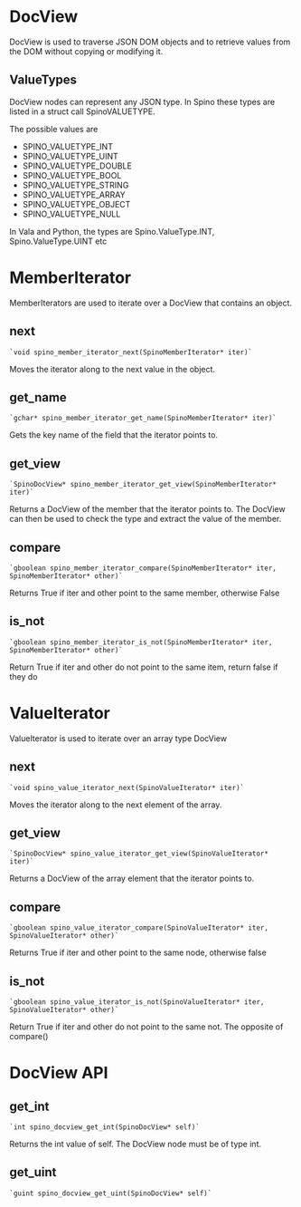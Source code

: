 # DocView

DocView is used to traverse JSON DOM objects and to retrieve values from the DOM without copying or modifying it. 

## ValueTypes

DocView nodes can represent any JSON type. In Spino these types are listed in a struct call SpinoVALUETYPE. 

The possible values are

* SPINO_VALUETYPE_INT
* SPINO_VALUETYPE_UINT
* SPINO_VALUETYPE_DOUBLE
* SPINO_VALUETYPE_BOOL
* SPINO_VALUETYPE_STRING
* SPINO_VALUETYPE_ARRAY
* SPINO_VALUETYPE_OBJECT
* SPINO_VALUETYPE_NULL

In Vala and Python, the types are Spino.ValueType.INT, Spino.ValueType.UINT etc

# MemberIterator

MemberIterators are used to iterate over a DocView that contains an object. 

## next

    `void spino_member_iterator_next(SpinoMemberIterator* iter)`

Moves the iterator along to the next value in the object.

## get_name

    `gchar* spino_member_iterator_get_name(SpinoMemberIterator* iter)`

Gets the key name of the field that the iterator points to.

## get_view

    `SpinoDocView* spino_member_iterator_get_view(SpinoMemberIterator* iter)`

Returns a DocView of the member that the iterator points to. The DocView can then be used to check the type and extract the value of the member.

## compare

    `gboolean spino_member_iterator_compare(SpinoMemberIterator* iter, SpinoMemberIterator* other)`

Returns True if iter and other point to the same member, otherwise False

## is_not

    `gboolean spino_member_iterator_is_not(SpinoMemberIterator* iter, SpinoMemberIterator* other)`

Return True if iter and other do not point to the same item, return false if they do

# ValueIterator

ValueIterator is used to iterate over an array type DocView

## next

    `void spino_value_iterator_next(SpinoValueIterator* iter)`

Moves the iterator along to the next element of the array.

## get_view

    `SpinoDocView* spino_value_iterator_get_view(SpinoValueIterator* iter)`

Returns a DocView of the array element that the iterator points to.

## compare

    `gboolean spino_value_iterator_compare(SpinoValueIterator* iter, SpinoValueIterator* other)`

Returns True if iter and other point to the same node, otherwise false

## is_not
    
    `gboolean spino_value_iterator_is_not(SpinoValueIterator* iter, SpinoValueIterator* other)`

Return True if iter and other do not point to the same not. The opposite of compare()

# DocView API

## get_int

    `int spino_docview_get_int(SpinoDocView* self)`

Returns the int value of self. The DocView node must be of type int.

## get_uint

    `guint spino_docview_get_uint(SpinoDocView* self)`


